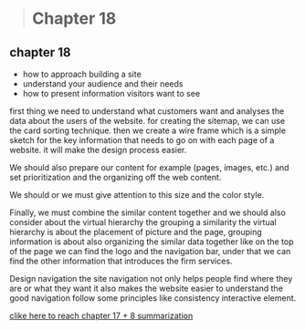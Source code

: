 > # Chapter 18 

## chapter 18 
* how to approach building a site 
* understand your audience and their needs 
* how to present information visitors want to see


first thing we need to understand what customers want and analyses the data about the users of the website. 
for creating the sitemap, we can use the card sorting technique. 
then we create a wire frame which is a simple sketch for the key information that needs to go on with each page of a website. it will make the design process easier. 


We should also prepare our content for example (pages, images, etc.) and set prioritization and the organizing off the web content. 

We should or we must give attention to this size and the color style. 

Finally, we must combine the similar content together and 
we should also consider about the virtual hierarchy the grouping a similarity the virtual hierarchy is about the placement of picture and the page, grouping information is about also organizing the similar data together like on the top of the page we can find the logo and the navigation bar, under that we can find the other information that introduces the firm services.

Design navigation the site navigation not only helps people find where they are or what they want it also makes the website easier to understand the good navigation follow some principles like consistency interactive element. 

[clike here to reach chapter 17 + 8 summarization](ch178.md)
